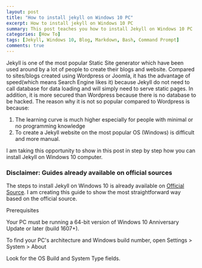 ```yaml
---
layout: post
title: "How to install jekyll on Windows 10 PC"
excerpt: How to install jekyll on Windows 10 PC
summary: This post teaches you how to install Jekyll on Windows 10 PC
categories: [How To]
tags: [Jekyll, Windows 10, Blog, Markdown, Bash, Command Prompt]
comments: true
---
```


Jekyll is one of the most popular Static Site generator which have been used around by a lot of people to create their blogs and website. Compared to sites/blogs created using Wordpress or Joomla, it has the advantage of speed(which means Search Engine likes it) because Jekyll do not need to call database for data loading and will simply need to serve static pages. In addition, it is more secured than Wordpress because there is no database to be hacked. The reason why it is not so popular compared to Wordpress is because:

1. The learning curve is much higher especially for people with minimal or no programming knowledge
2. To create a Jekyll website on the most popular OS (Windows) is difficult and more manual.

I am taking this opportunity to show in this post in step by step how you can install Jekyll on Windows 10 computer.

### Disclaimer: Guides already available on official sources
The steps to install Jekyll on Windows 10 is already available on [Official Source](https://jekyllrb.com/docs/windows/). I am creating this guide to show the most straightforward way based on the official source.

Prerequisites

Your PC must be running a 64-bit version of Windows 10 Anniversary Update or later (build 1607+).

To find your PC's architecture and Windows build number, open
Settings > System > About

Look for the OS Build and System Type fields.